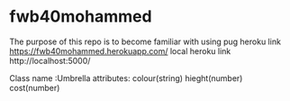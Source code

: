 # fwb40mohammed
The purpose of this repo is to become familiar with using pug
heroku link https://fwb40mohammed.herokuapp.com/
local heroku link http://localhost:5000/

Class name :Umbrella
attributes:
colour(string)
hieght(number)
cost(number)
